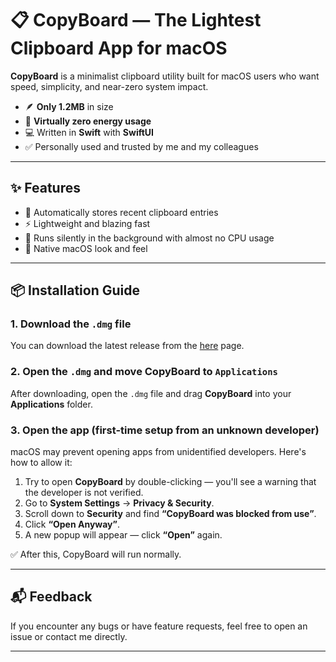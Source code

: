 # 📋 CopyBoard — The Lightest Clipboard App for macOS

**CopyBoard** is a minimalist clipboard utility built for macOS users who want speed, simplicity, and near-zero system impact.

- 🪶 **Only 1.2MB** in size
- 🔋 **Virtually zero energy usage**
- 💻 Written in **Swift** with **SwiftUI**
- ✅ Personally used and trusted by me and my colleagues

---

## ✨ Features

- 🔄 Automatically stores recent clipboard entries
- ⚡ Lightweight and blazing fast
- 🧘 Runs silently in the background with almost no CPU usage
- 🍎 Native macOS look and feel

---

## 📦 Installation Guide

### 1. Download the `.dmg` file

You can download the latest release from the [here](https://drive.google.com/file/d/1z5evenMFncVHVSj0ZB8XebpEfadGo78H/view?usp=share_link) page.

### 2. Open the `.dmg` and move **CopyBoard** to `Applications`

After downloading, open the `.dmg` file and drag **CopyBoard** into your **Applications** folder.

### 3. Open the app (first-time setup from an unknown developer)

macOS may prevent opening apps from unidentified developers. Here's how to allow it:

1. Try to open **CopyBoard** by double-clicking — you'll see a warning that the developer is not verified.
2. Go to **System Settings** → **Privacy & Security**.
3. Scroll down to **Security** and find **“CopyBoard was blocked from use”**.
4. Click **“Open Anyway”**.
5. A new popup will appear — click **“Open”** again.

✅ After this, CopyBoard will run normally.

---

## 📬 Feedback

If you encounter any bugs or have feature requests, feel free to open an issue or contact me directly.

---
